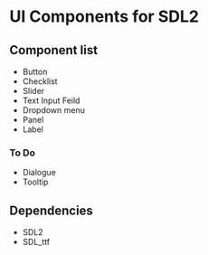 # UI Components for SDL2

## Component list
- Button
- Checklist
- Slider
- Text Input Feild
- Dropdown menu
- Panel
- Label

### To Do
- Dialogue
- Tooltip

## Dependencies
- SDL2
- SDL_ttf